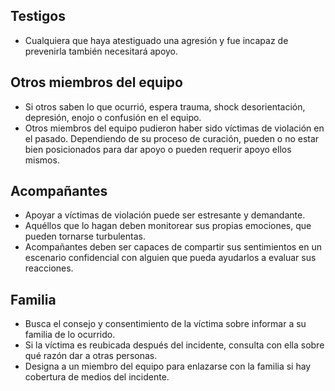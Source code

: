 [Title]: # (Aoyo a otros)
[Order]: # (6)

## Testigos

*	Cualquiera que haya atestiguado una agresión y fue incapaz de prevenirla también necesitará apoyo. 

## Otros miembros del equipo

*	Si otros saben lo que ocurrió, espera trauma, shock desorientación, depresión, enojo o confusión en el equipo. 
*	Otros miembros del equipo pudieron haber sido víctimas de violación en el pasado. Dependiendo de su proceso de curación, pueden o no estar bien posicionados para dar apoyo o pueden requerir apoyo ellos mismos.  

## Acompañantes

*	Apoyar a víctimas de violación puede ser estresante y demandante. 
*	Aquéllos que lo hagan deben monitorear sus propias emociones, que pueden tornarse turbulentas. 
*	Acompañantes deben ser capaces de compartir sus sentimientos en un escenario confidencial con alguien que pueda ayudarlos a evaluar sus reacciones. 

## Familia

*	Busca el consejo y consentimiento de la víctima sobre informar a su familia de lo ocurrido. 
*	Si la víctima es reubicada después del incidente, consulta con ella sobre qué razón dar a otras personas.
*	Designa a un miembro del equipo para enlazarse con la familia si hay cobertura de medios del incidente. 

